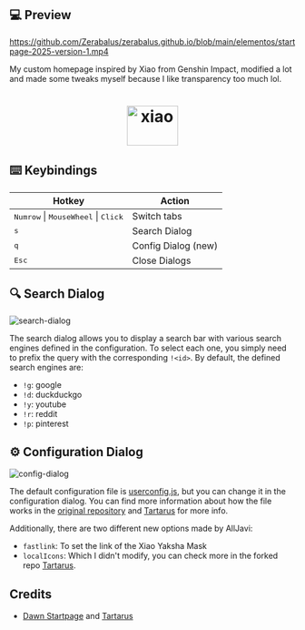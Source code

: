 ## 💻 Preview
https://github.com/Zerabalus/zerabalus.github.io/blob/main/elementos/startpage-2025-version-1.mp4

My custom homepage inspired by Xiao from Genshin Impact, modified a lot and made some tweaks myself because I like transparency too much lol.

# <div align="center" color="White"> <img src="https://upload-os-bbs.hoyolab.com/upload/2022/03/29/62633586/6565a5be2ef27e68de6db3ddbb4d60ad_8509726593176836485.gif" alt="xiao" height="70" width="90"></div>

## ⌨️ Keybindings
| Hotkey                                            | Action                      |
| ------------------------------------------------- | --------------------------- |
| <kbd>Numrow</kbd> \| <kbd>MouseWheel</kbd> \| <kbd>Click</kbd> | Switch tabs            |
| <kbd>s</kbd>                           | Search Dialog            |
| <kbd>q</kbd>                           | Config Dialog (new)           |
| <kbd>Esc</kbd>                           | Close Dialogs            |

## 🔍 Search Dialog
![search-dialog](https://github.com/AllJavi/tartarus-startpage/assets/49349604/3f76323d-88c4-41b6-b93d-e4cceb1780b7)

The search dialog allows you to display a search bar with various search engines defined in the configuration. To select each one, you simply need to prefix the query with the corresponding `!<id>`.
By default, the defined search engines are:
- `!g`: google
- `!d`: duckduckgo
- `!y`: youtube
- `!r`: reddit
- `!p`: pinterest

## ⚙️ Configuration Dialog
![config-dialog](https://github.com/AllJavi/tartarus-startpage/assets/49349604/3b42c650-b5bb-4a7d-a358-cfa5a8915966)

The default configuration file is [userconfig.js](userconfig.js), but you can change it in the configuration dialog. You can find more information about how the file works in the [original repository](https://github.com/b-coimbra/dawn) and [Tartarus](https://github.com/AllJavi/tartarus-startpage/tree/master) for more info.

Additionally, there are two different new options made by AllJavi:
- `fastlink`: To set the link of the Xiao Yaksha Mask
- `localIcons`: Which I didn't modify, you can check more in the forked repo [Tartarus](https://github.com/AllJavi/tartarus-startpage/tree/master).

## Credits
- [Dawn Startpage](https://github.com/b-coimbra/dawn) and [Tartarus](https://github.com/AllJavi/tartarus-startpage/tree/master)

